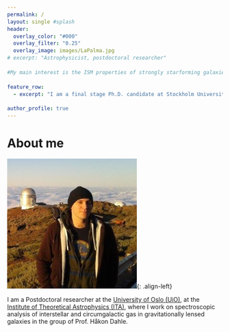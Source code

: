 ```yaml
---
permalink: / 
layout: single #splash
header:
  overlay_color: "#000"
  overlay_filter: "0.25"
  overlay_image: images/LaPalma.jpg
# excerpt: "Astrophysicist, postdoctoral researcher"

#My main interest is the ISM properties of strongly starforming galaxies and its evolution over cosmic time."

feature_row:
  - excerpt: "I am a final stage Ph.D. candidate at Stockholm University, dept. of Astronomy."

author_profile: true
---
```



# About me

![Me at the NOT](/images/MigVedNOT_crop.jpg){: .align-left}

I am a Postdoctoral researcher at the [University of Oslo
(UiO)](http://www.uio.no), at the [Institute of Theoretical Astrophysics (ITA)](http://www.astro.uio.no), where I work on spectroscopic analysis of interstellar and circumgalactic gas in gravitationally lensed galaxies in the group of Prof. Håkon Dahle. 
